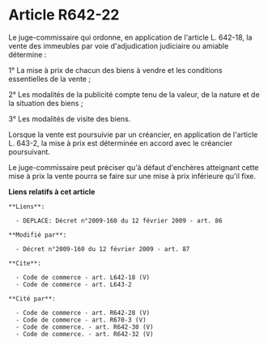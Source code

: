 # Article R642-22

Le juge-commissaire qui ordonne, en application de l'article L. 642-18, la vente des immeubles par voie d'adjudication
judiciaire ou amiable détermine : 

1° La mise à prix de chacun des biens à vendre et les conditions essentielles de la vente ; 

2° Les modalités de la publicité compte tenu de la valeur, de la nature et de la situation des biens ; 

3° Les modalités de visite des biens. 

Lorsque la vente est poursuivie par un créancier, en application de l'article L. 643-2, la mise à prix est déterminée en
accord avec le créancier poursuivant. 

Le juge-commissaire peut préciser qu'à défaut d'enchères atteignant cette mise à prix la vente pourra se faire sur une mise à
prix inférieure qu'il fixe.

**Liens relatifs à cet article**

	**Liens**:

	  - DEPLACE: Décret n°2009-160 du 12 février 2009 - art. 86

	**Modifié par**:

	  - Décret n°2009-160 du 12 février 2009 - art. 87

	**Cite**:

	  - Code de commerce - art. L642-18 (V)
	  - Code de commerce - art. L643-2

	**Cité par**:

	  - Code de commerce - art. R642-28 (V)
	  - Code de commerce - art. R670-3 (V)
	  - Code de commerce. - art. R642-30 (V)
	  - Code de commerce. - art. R642-32 (V)
